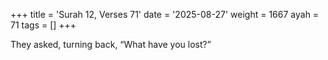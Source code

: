+++
title = 'Surah 12, Verses 71'
date = '2025-08-27'
weight = 1667
ayah = 71
tags = []
+++

They asked, turning back, “What have you lost?”